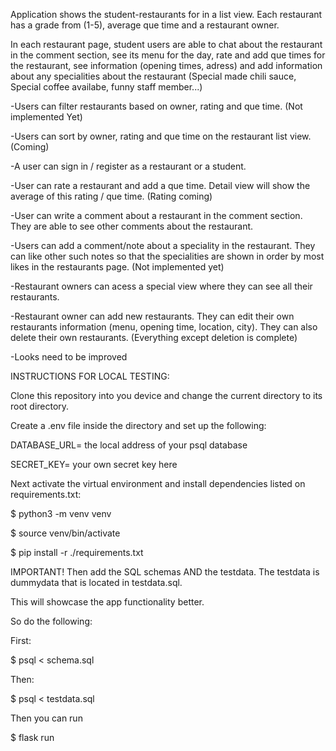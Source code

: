 Application shows the student-restaurants for in a list view. Each restaurant has a grade from (1-5), average que time and a restaurant owner. 

In each restaurant page, student users are able to chat about the restaurant in the comment section, see its menu for the day, rate and add que times for the restaurant, see information (opening times, adress) and add information about any specialities about the restaurant (Special made chili sauce, Special coffee availabe, funny staff member...)

  -Users can filter restaurants based on owner, rating and que time. (Not implemented Yet)

  -Users can sort by owner, rating and que time on the restaurant list view. (Coming)
  
  -A user can sign in / register as a restaurant or a student.

  -User can rate a restaurant and add a que time. Detail view will show the average of this rating / que time. (Rating coming)

  -User can write a comment about a restaurant in the comment section. They are able to see other comments about the restaurant.

  -Users can add a comment/note about a speciality in the restaurant. They can like other such notes so that the specialities are shown in order by most likes in the restaurants page. (Not implemented yet)

  -Restaurant owners can acess a special view where they can see all their restaurants.

  -Restaurant owner can add new restaurants. They can edit their own restaurants information (menu, opening time, location, city). They can also delete their own restaurants. (Everything except deletion is complete)

  -Looks need to be improved


INSTRUCTIONS FOR LOCAL TESTING:

Clone this repository into you device and change the current directory to its root directory. 
  
Create a .env file inside the directory and set up the following:

DATABASE_URL= the local address of your psql database

SECRET_KEY= your own secret key here 

Next activate the virtual environment and install dependencies listed on requirements.txt:

$ python3 -m venv venv

$ source venv/bin/activate

$ pip install -r ./requirements.txt

IMPORTANT! Then add the SQL schemas AND the testdata. The testdata is dummydata that is located in testdata.sql.


This will showcase the app functionality better.

So do the following: 

First:

$ psql < schema.sql

Then:

$ psql < testdata.sql

Then you can run

$ flask run